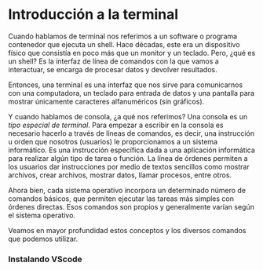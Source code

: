 # Introducción a la terminal

Cuando hablamos de terminal nos referimos a un software o programa contenedor que ejecuta un shell. Hace décadas, este era un dispositivo físico que consistía en poco más que un monitor y un teclado. Pero, ¿qué es un shell? Es la interfaz de línea de comandos con la que vamos a interactuar, se encarga de procesar datos y devolver resultados.

Entonces, una terminal es una interfaz que nos sirve para comunicarnos con una computadora, un teclado para entrada de datos y una pantalla para mostrar únicamente caracteres alfanuméricos (sin gráficos).

Y cuando hablamos de consola, ¿a qué nos referimos? Una consola es un _tipo especial de terminal_. Para empezar a escribir en la consola es necesario hacerlo a través de líneas de comandos, es decir, una instrucción u orden que nosotros (usuarios) le proporcionamos a un sistema informático. Es una instrucción específica dada a una aplicación informática para realizar algún tipo de tarea o función. La línea de órdenes permiten a los usuarios dar instrucciones por medio de textos sencillos como mostrar archivos, crear archivos, mostrar datos, llamar procesos, entre otros.

Ahora bien, cada sistema operativo incorpora un determinado número de comandos básicos, que permiten ejecutar las tareas más simples con órdenes directas. Esos comandos son propios y generalmente varían según el sistema operativo.

Veamos en mayor profundidad estos conceptos y los diversos comandos que podemos utilizar.

### Instalando VScode

